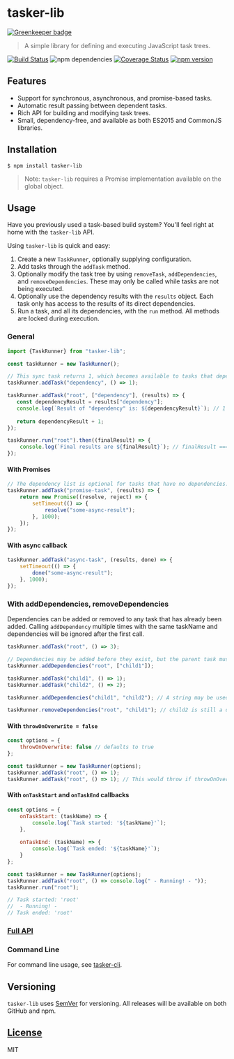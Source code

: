 # tasker-lib

[![Greenkeeper badge](https://badges.greenkeeper.io/pnann/tasker-lib.svg)](https://greenkeeper.io/)

> A simple library for defining and executing JavaScript task trees.

[![Build Status](https://travis-ci.org/pnann/tasker-lib.svg)](https://travis-ci.org/pnann/tasker-lib)
![npm dependencies](https://david-dm.org/pnann/tasker-lib.svg)
[![Coverage Status](https://coveralls.io/repos/github/pnann/tasker-lib/badge.svg?branch=master)](https://coveralls.io/github/pnann/tasker-lib?branch=master) 
[![npm version](https://badge.fury.io/js/tasker-lib.svg)](https://badge.fury.io/js/tasker-lib)

## Features
* Support for synchronous, asynchronous, and promise-based tasks.
* Automatic result passing between dependent tasks.
* Rich API for building and modifying task trees.
* Small, dependency-free, and available as both ES2015 and CommonJS libraries.

## Installation
```console
$ npm install tasker-lib
```
> Note: `tasker-lib` requires a Promise implementation available on the global object.

## Usage

Have you previously used a task-based build system? You'll feel right at home with the `tasker-lib` API.

Using `tasker-lib` is quick and easy:
1. Create a new `TaskRunner`, optionally supplying configuration.
2. Add tasks through the `addTask` method. 
3. Optionally modify the task tree by using `removeTask`, `addDependencies`, and `removeDependencies`. These may only be called
   while tasks are not being executed.
4. Optionally use the dependency results with the `results` object. Each task only has access to the results of its direct dependencies.
5. Run a task, and all its dependencies, with the `run` method. All methods are locked during execution.

### General
```javascript
import {TaskRunner} from "tasker-lib";

const taskRunner = new TaskRunner();

// This sync task returns 1, which becomes available to tasks that depend on it through the "results" object.
taskRunner.addTask("dependency", () => 1);

taskRunner.addTask("root", ["dependency"], (results) => {
   const dependencyResult = results["dependency"];
   console.log(`Result of "dependency" is: ${dependencyResult}`); // 1
   
   return dependencyResult + 1;
});

taskRunner.run("root").then((finalResult) => {
    console.log(`Final results are ${finalResult}`); // finalResult === 2
});
```

#### With Promises
```javascript
// The dependency list is optional for tasks that have no dependencies.
taskRunner.addTask("promise-task", (results) => {
    return new Promise((resolve, reject) => {
        setTimeout(() => {
            resolve("some-async-result");
        }, 1000);
    });
});
```

#### With async callback
```javascript
taskRunner.addTask("async-task", (results, done) => {
    setTimeout(() => {
        done("some-async-result");
    }, 1000);
});
```

### With addDependencies, removeDependencies
Dependencies can be added or removed to any task that has already been added. Calling `addDependency` multiple times with
the same taskName and dependencies will be ignored after the first call.

```javascript
taskRunner.addTask("root", () => 3);

// Dependencies may be added before they exist, but the parent task must exist at this point.
taskRunner.addDependencies("root", ["child1"]);

taskRunner.addTask("child1", () => 1);
taskRunner.addTask("child2", () => 2);

taskRunner.addDependencies("child1", "child2"); // A string may be used for sole dependencies.

taskRunner.removeDependencies("root", "child1"); // child2 is still a dependency of child1, but not of root.
```

#### With `throwOnOverwrite = false`
```javascript
const options = {
    throwOnOverwrite: false // defaults to true
};

const taskRunner = new TaskRunner(options);
taskRunner.addTask("root", () => 1);
taskRunner.addTask("root", () => 1); // This would throw if throwOnOverwrite is true.
```

#### With `onTaskStart` and `onTaskEnd` callbacks
```javascript
const options = {
    onTaskStart: (taskName) => {
        console.log(`Task started: '${taskName}'`);  
    },
    
    onTaskEnd: (taskName) => {
        console.log(`Task ended: '${taskName}'`);
    }
};

const taskRunner = new TaskRunner(options);
taskRunner.addTask("root", () => console.log(" - Running! - "));
taskRunner.run("root");

// Task started: 'root'
//  - Running! -
// Task ended: 'root'
```

### [Full API](tasker-lib.d.ts)

### Command Line
For command line usage, see [tasker-cli](https://github.org/pnann/tasker-cli).

## Versioning
`tasker-lib` uses [SemVer](http://semver.org/) for versioning. All releases will be available on both GitHub and npm.

## [License](LICENSE)
MIT

